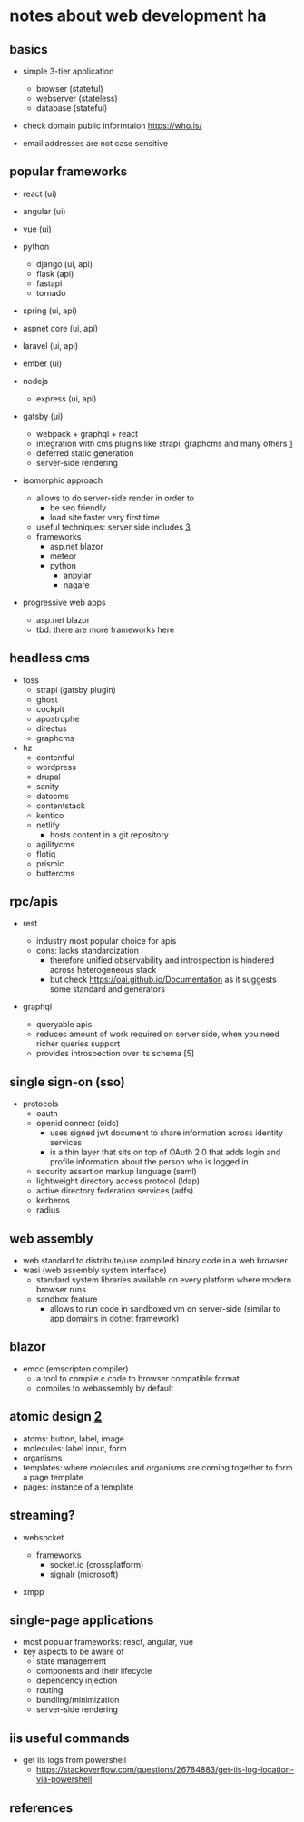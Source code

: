 # notes about web development ha

## basics

- simple 3-tier application
  - browser (stateful)
  - webserver (stateless)
  - database (stateful)

- check domain public informtaion https://who.is/
- email addresses are not case sensitive


## popular frameworks

- react (ui)
- angular (ui)
- vue (ui)
- python
  - django (ui, api)
  - flask (api)
  - fastapi
  - tornado
- spring (ui, api)
- aspnet core (ui, api)
- laravel (ui, api)
- ember (ui)
- nodejs
  - express (ui, api)
- gatsby (ui)
  - webpack + graphql + react
  - integration with cms plugins like strapi, graphcms and many others [1]
  - deferred static generation
  - server-side rendering 

- isomorphic approach
  - allows to do server-side render in order to
    - be seo friendly
    - load site faster very first time
  - useful techniques: server side includes [3]
  - frameworks
    - asp.net blazor
    - meteor
    - python
      - anpylar
      - nagare

- progressive web apps
  - asp.net blazor
  - tbd: there are more frameworks here


## headless cms

- foss
  - strapi (gatsby plugin)
  - ghost
  - cockpit
  - apostrophe
  - directus
  - graphcms
- hz
  - contentful
  - wordpress
  - drupal
  - sanity
  - datocms
  - contentstack
  - kentico
  - netlify 
    - hosts content in a git repository
  - agilitycms
  - flotiq
  - prismic
  - buttercms


## rpc/apis

- rest
  - industry most popular choice for apis
  - cons: lacks standardization
    - therefore unified observability and introspection is hindered across heterogeneous stack
    - but check https://oai.github.io/Documentation as it suggests some standard and generators

- graphql
  - queryable apis
  - reduces amount of work required on server side, when you need richer queries support
  - provides introspection over its schema [5]


## single sign-on (sso)

- protocols
  - oauth
  - openid connect (oidc)
    - uses signed jwt document to share information across identity services
    - is a thin layer that sits on top of OAuth 2.0 that adds login and profile information about the person who is logged in
  - security assertion markup language (saml)
  - lightweight directory access protocol (ldap)
  - active directory federation services (adfs)
  - kerberos
  - radius


## web assembly

- web standard to distribute/use compiled binary code in a web browser
- wasi (web assembly system interface)
  - standard system libraries available on every platform where modern browser runs
  - sandbox feature
    - allows to run code in sandboxed vm on server-side (similar to app domains in dotnet framework)


## blazor

- emcc (emscripten compiler)
  - a tool to compile c code to browser compatible format
  - compiles to webassembly by default


## atomic design [2]

- atoms: button, label, image
- molecules: label input, form
- organisms
- templates: where molecules and organisms are coming together to form a page template
- pages: instance of a template


## streaming?

- websocket 
  - frameworks
    - socket.io (crossplatform)
    - signalr (microsoft)

- xmpp


## single-page applications

- most popular frameworks: react, angular, vue
- key aspects to be aware of
  - state management
  - components and their lifecycle
  - dependency injection
  - routing
  - bundling/minimization
  - server-side rendering


## iis useful commands

- get iis logs from powershell
  - https://stackoverflow.com/questions/26784883/get-iis-log-location-via-powershell


## references

[1]: https://www.gatsbyjs.com/plugins/#cms
[2]: https://bradfrost.com/blog/post/atomic-web-design/
[3]: https://en.wikipedia.org/wiki/Server_Side_Includes
